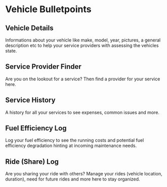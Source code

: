 # Vehicle Bulletpoints

## Vehicle Details
Informations about your vehicle like make, model, year, pictures, a general description etc to help your service providers with assessing the vehicles state.

## Service Provider Finder
Are you on the lookout for a service? Then find a provider for your service here.

## Service History
A history for all your services to see expenses, common issues and more.

## Fuel Efficiency Log
Log your fuel efficiency to see the running costs and potential fuel efficiency degradation hinting at incoming maintenance needs.

## Ride (Share) Log 
Are you sharing your ride with others? Manage your rides (vehicle location, duration), need for future rides and more here to stay organized.